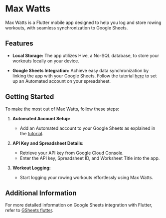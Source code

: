 # Max Watts

Max Watts is a Flutter mobile app designed to help you log and store rowing workouts, with seamless synchronization to Google Sheets.

## Features

- **Local Storage:** The app utilizes Hive, a No-SQL database, to store your workouts locally on your device.

- **Google Sheets Integration:** Achieve easy data synchronization by linking the app with your Google Sheets. Follow the tutorial [here]([link_to_tutorial](https://medium.com/@a.marenkov/how-to-get-credentials-for-google-sheets-456b7e88c430)) to set up an Automated account on your spreadsheet.

## Getting Started

To make the most out of Max Watts, follow these steps:

1. **Automated Account Setup:**
    - Add an Automated account to your Google Sheets as explained in the [tutorial]([link_to_tutorial](https://medium.com/@a.marenkov/how-to-get-credentials-for-google-sheets-456b7e88c430)).
    
2. **API Key and Spreadsheet Details:**
    - Retrieve your API key from Google Cloud Console.
    - Enter the API key, Spreadsheet ID, and Worksheet Title into the app.

3. **Workout Logging:**
    - Start logging your rowing workouts effortlessly using Max Watts.

## Additional Information

For more detailed information on Google Sheets integration with Flutter, refer to [GSheets flutter](https://pub.dev/packages/gsheets).

